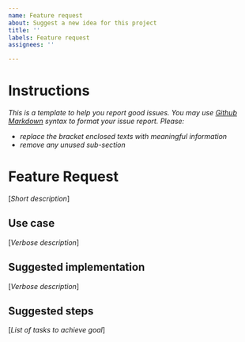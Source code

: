 ```yaml
---
name: Feature request
about: Suggest a new idea for this project
title: ''
labels: Feature request
assignees: ''

---
```


# Instructions
*This is a template to help you report good issues. You may use [Github Markdown](https://help.github.com/articles/getting-started-with-writing-and-formatting-on-github/) syntax to format your issue report.*
*Please:*
- *replace the bracket enclosed texts with meaningful information*
- *remove any unused sub-section*


# Feature Request
[*Short description*]

## Use case
[*Verbose description*]

## Suggested implementation
[*Verbose description*]

## Suggested steps
[*List of tasks to achieve goal*]
